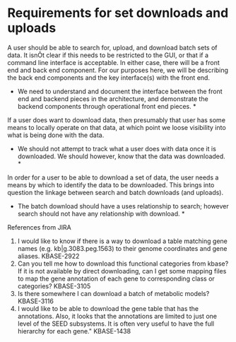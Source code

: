 # Requirements for set downloads and uploads

A user should be able to search for, upload, and download batch sets of data. It isnÕt clear if this needs to be restricted to the GUI, or that if a command line interface is acceptable. In either case, there will be a front end and back end component.  For our purposes here, we will be describing the back end components and the key interface(s) with the front end. 

* We need to understand and document the interface between the front end and backend pieces in the architecture, and demonstrate the backend components through operational front end pieces. *

If a user does want to download data, then presumably that user has some means to locally operate on that data, at which point we loose visibility into what is being done with the data.

* We should not attempt to track what a user does with data once it is downloaded. We should however, know that the data was downloaded. *

In order for a user to be able to download a set of data, the user needs a means by which to identify the data to be downloaded. This brings into question the linkage between search and batch downloads (and uploads).

* The batch download should have a uses relationship to search; however search should not have any relationship with download. *


References from JIRA

1. I would like to know if there is a way to download a table matching gene
names (e.g. kb|g.3083.peg.1563) to their genome coordinates and gene
aliases.  KBASE-2922
2. Can you tell me how to download this functional categories from kbase? If it is not available by direct downloading, can I get some mapping files to map the gene annotation of each gene to corresponding class or categories?  KBASE-3105
3. Is there somewhere I can download a batch of metabolic models? KBASE-3116
4. I would like to be able to download the gene table that has the annotations. Also, it looks that the annotations are limited to just one level of the SEED subsystems. It is often very useful to have the full hierarchy for each gene."  KBASE-1438







